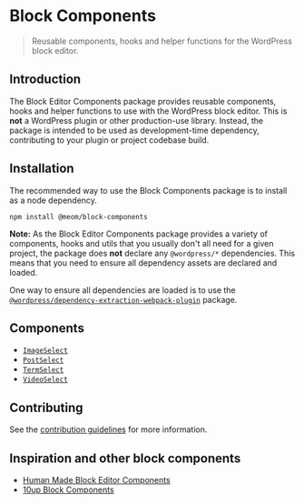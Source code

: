 # Block Components

> Reusable components, hooks and helper functions for the WordPress block editor.


## Introduction

The Block Editor Components package provides reusable components, hooks and helper functions to use with the WordPress block editor.
This is **not** a WordPress plugin or other production-use library.
Instead, the package is intended to be used as development-time dependency, contributing to your plugin or project codebase build.

## Installation

The recommended way to use the Block Components package is to install as a node dependency.


```shell
npm install @meom/block-components
```

**Note:** As the Block Editor Components package provides a variety of components, hooks and utils that you usually don't all need for a given project, the package does **not** declare any `@wordpress/*` dependencies.
This means that you need to ensure all dependency assets are declared and loaded.

One way to ensure all dependencies are loaded is to use the [`@wordpress/dependency-extraction-webpack-plugin`](https://github.com/WordPress/gutenberg/tree/trunk/packages/dependency-extraction-webpack-plugin) package.

## Components

- [`ImageSelect`](src/components/ImageSelect)
- [`PostSelect`](src/components/PostSelect)
- [`TermSelect`](src/components/TermSelect)
- [`VideoSelect`](src/components/VideoSelect)

## Contributing

See the [contribution guidelines](CONTRIBUTING.md) for more information.

## Inspiration and other block components

- [Human Made Block Editor Components](https://github.com/humanmade/block-editor-components/)
- [10up Block Components](https://github.com/10up/block-components/)
